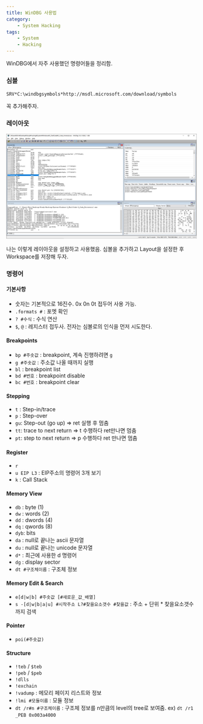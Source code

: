 ```yaml
---
title: WinDBG 사용법
category:
    - System Hacking
tags:
    - System
    - Hacking
---
```


WinDBG에서 자주 사용했던 명령어들을 정리함.

### 심볼

```
SRV*C:\windbgsymbols*http://msdl.microsoft.com/download/symbols
```
꼭 추가해주자.

### 레이아웃

![WinGDB_Layout](/assets/WinGDB_Layout.png)

나는 이렇게 레이아웃을 설정하고 사용했음. 심볼을 추가하고 Layout을 설정한 후 Workspace를 저장해 두자.

### 명령어

#### 기본사항
- 숫자는 기본적으로 16진수. 0x 0n 0t 접두어 사용 가능.
- `.formats #` : 포멧 확인
- `? #수식` : 수식 연산
- `$`, `@` : 레지스터 접두사. 전자는 심볼로의 인식을 먼저 시도한다.


#### Breakpoints
- `bp #주솟값` : breakpoint, 계속 진행하려면 `g`
- `g #주솟값` : 주소값 나올 때까지 실행
- `bl` : breakpoint list
- `bd #번호` : breakpoint disable
- `bc #번호` : breakpoint clear

#### Stepping
- `t` : Step-in/trace
- `p` : Step-over
- `gu`: Step-out (go up) => ret 실행 후 멈춤
- `tt`: trace to next return => t 수행하다 ret만나면 멈춤
- `pt`: step to next return => p 수행하다 ret 만나면 멈춤

#### Register
- `r`
- `u EIP L3` : EIP주소의 명령어 3개 보기
- `k` : Call Stack

#### Memory View
- `db` : byte   (1)
- `dw` : words  (2)
- `dd` : dwords (4)
- `dq` : qwords (8)
- `dyb`: bits
- `da` : null로 끝나는 ascii 문자열
- `du` : null로 끝나는 unicode 문자열
- `d*` : 최근에 사용한 d 명령어
- `dg` : display sector
- `dt #구조체이름` : 구조체 정보

#### Memory Edit & Search
- `e[d|w|b] #주솟값 [#새로운_값_배열]`
- `s -[d|w|b|a|u] #시작주소 L?#찾을요소갯수 #찾을값` : 주소 + 단위 * 찾을요소갯수 까지 검색

#### Pointer
- `poi(#주솟값)`

#### Structure
- `!teb` / `$teb`
- `!peb` / `$peb`
- `!dlls`
- `!exchain`
- `!vadump` : 메모리 페이지 리스트와 정보
- `!lmi #모듈이름` : 모듈 정보
- `dt /r#n #구조체이름` : 구조체 정보를 n만큼의 level의 tree로 보여줌. ex) `dt /r1 _PEB 0x003a4000`
